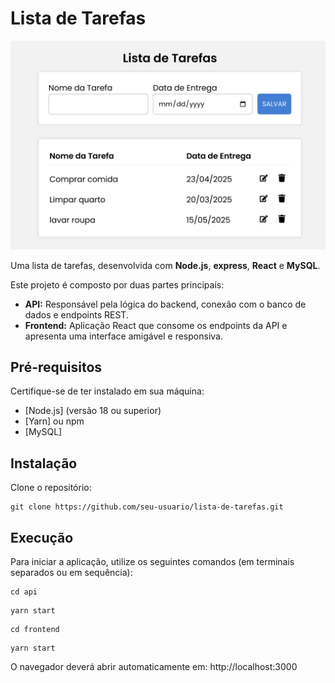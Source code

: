 # Lista de Tarefas

![Imagem do Projeto](https://github.com/Messyas/Lista-de-Tarefas/blob/main/img/tela.png)

Uma lista de tarefas, desenvolvida com **Node.js**, **express**, **React** e **MySQL**.

Este projeto é composto por duas partes principais:

- **API:** Responsável pela lógica do backend, conexão com o banco de dados e endpoints REST.
- **Frontend:** Aplicação React que consome os endpoints da API e apresenta uma interface amigável e responsiva.

## Pré-requisitos

Certifique-se de ter instalado em sua máquina:

- [Node.js] (versão 18 ou superior)
- [Yarn] ou npm
- [MySQL]

## Instalação

Clone o repositório:
````
git clone https://github.com/seu-usuario/lista-de-tarefas.git
````
## Execução
Para iniciar a aplicação, utilize os seguintes comandos (em terminais separados ou em sequência):
````
cd api
````
`````
yarn start
`````
````
cd frontend
````
`````
yarn start
`````
O navegador deverá abrir automaticamente em: http://localhost:3000
